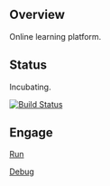 ## Overview

Online learning platform.

## Status

Incubating.

[![Build Status](https://travis-ci.org/vsite-hr/mentor.svg?branch=master)](https://travis-ci.org/vsite-hr/mentor)

## Engage

[Run](wiki/Run)

[Debug](wiki/Debug)
